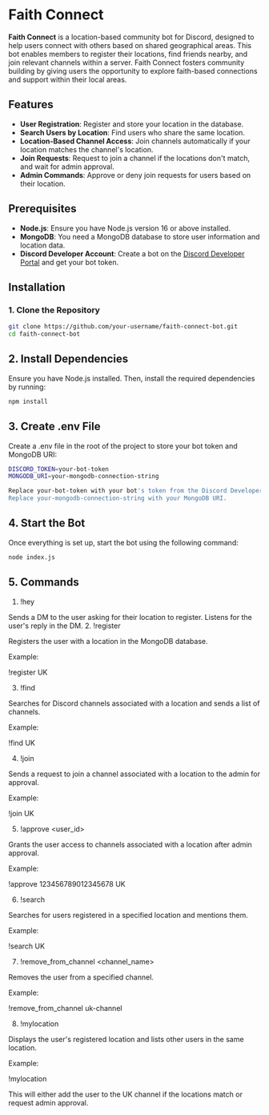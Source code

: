 # Faith Connect

**Faith Connect** is a location-based community bot for Discord, designed to help users connect with others based on shared geographical areas. This bot enables members to register their locations, find friends nearby, and join relevant channels within a server. Faith Connect fosters community building by giving users the opportunity to explore faith-based connections and support within their local areas.

## Features

- **User Registration**: Register and store your location in the database.
- **Search Users by Location**: Find users who share the same location.
- **Location-Based Channel Access**: Join channels automatically if your location matches the channel's location.
- **Join Requests**: Request to join a channel if the locations don't match, and wait for admin approval.
- **Admin Commands**: Approve or deny join requests for users based on their location.

## Prerequisites

- **Node.js**: Ensure you have Node.js version 16 or above installed.
- **MongoDB**: You need a MongoDB database to store user information and location data.
- **Discord Developer Account**: Create a bot on the [Discord Developer Portal](https://discord.com/developers/applications) and get your bot token.

## Installation

### 1. Clone the Repository

```bash
git clone https://github.com/your-username/faith-connect-bot.git
cd faith-connect-bot
```
## 2. Install Dependencies

Ensure you have Node.js installed. Then, install the required dependencies by running:
```bash
npm install
```

## 3. Create .env File

Create a .env file in the root of the project to store your bot token and MongoDB URI:
```bash
DISCORD_TOKEN=your-bot-token
MONGODB_URI=your-mongodb-connection-string

Replace your-bot-token with your bot's token from the Discord Developer Portal.
Replace your-mongodb-connection-string with your MongoDB URI.
```
## 4. Start the Bot

Once everything is set up, start the bot using the following command:
```bash
node index.js
```

## 5. Commands
1. !hey

Sends a DM to the user asking for their location to register. Listens for the user's reply in the DM.
2. !register <location>

Registers the user with a location in the MongoDB database.

Example:

!register UK

3. !find <location>

Searches for Discord channels associated with a location and sends a list of channels.

Example:

!find UK

4. !join <location>

Sends a request to join a channel associated with a location to the admin for approval.

Example:

!join UK

5. !approve <user_id> <location>

Grants the user access to channels associated with a location after admin approval.

Example:

!approve 123456789012345678 UK

6. !search <location>

Searches for users registered in a specified location and mentions them.

Example:

!search UK

7. !remove_from_channel <channel_name>

Removes the user from a specified channel.

Example:

!remove_from_channel uk-channel

8. !mylocation

Displays the user's registered location and lists other users in the same location.

Example:

!mylocation

This will either add the user to the UK channel if the locations match or request admin approval.
